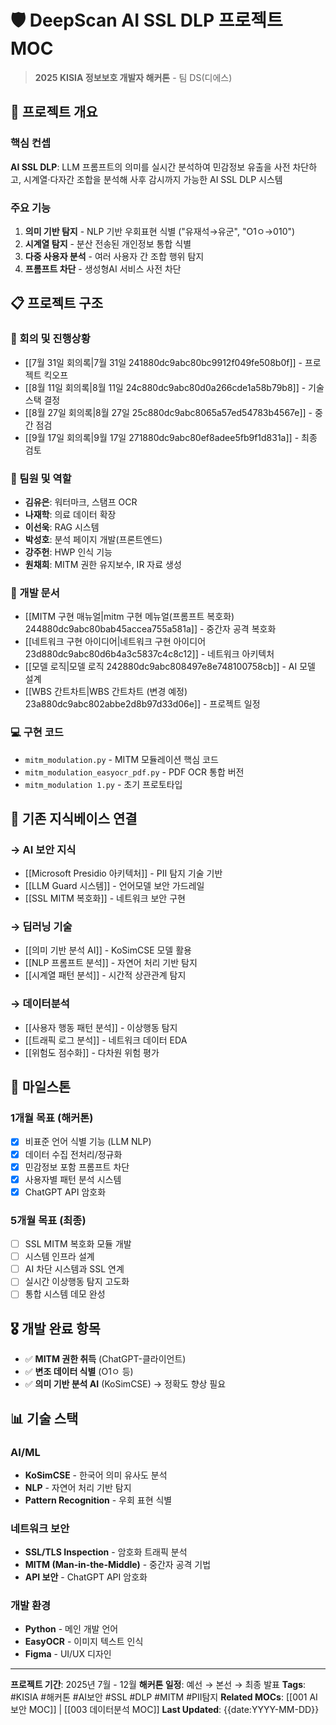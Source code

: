 # 🛡️ DeepScan AI SSL DLP 프로젝트 MOC

> **2025 KISIA 정보보호 개발자 해커톤** - 팀 DS(디에스)

## 🎯 프로젝트 개요

### 핵심 컨셉
**AI SSL DLP**: LLM 프롬프트의 의미를 실시간 분석하여 민감정보 유출을 사전 차단하고, 시계열·다자간 조합을 분석해 사후 감시까지 가능한 AI SSL DLP 시스템

### 주요 기능
1. **의미 기반 탐지** - NLP 기반 우회표현 식별 ("유재석→유군", "O1ㅇ→010")
2. **시계열 탐지** - 분산 전송된 개인정보 통합 식별
3. **다중 사용자 분석** - 여러 사용자 간 조합 행위 탐지
4. **프롬프트 차단** - 생성형AI 서비스 사전 차단

## 📋 프로젝트 구조

### 📅 회의 및 진행상황
- [[7월 31일 회의록|7월 31일 241880dc9abc80bc9912f049fe508b0f]] - 프로젝트 킥오프
- [[8월 11일 회의록|8월 11일 24c880dc9abc80d0a266cde1a58b79b8]] - 기술 스택 결정
- [[8월 27일 회의록|8월 27일 25c880dc9abc8065a57ed54783b4567e]] - 중간 점검
- [[9월 17일 회의록|9월 17일 271880dc9abc80ef8adee5fb9f1d831a]] - 최종 검토

### 👥 팀원 및 역할
- **김유은**: 워터마크, 스탬프 OCR
- **나재학**: 의료 데이터 확장
- **이선욱**: RAG 시스템
- **박성호**: 분석 페이지 개발(프론트엔드)
- **강주헌**: HWP 인식 기능
- **원채희**: MITM 권한 유지보수, IR 자료 생성

### 🔧 개발 문서
- [[MITM 구현 매뉴얼|mitm 구현 메뉴얼(프롬프트 복호화) 244880dc9abc80bab45accea755a581a]] - 중간자 공격 복호화
- [[네트워크 구현 아이디어|네트워크 구현 아이디어 23d880dc9abc80d6b4a3c5837c4c8c12]] - 네트워크 아키텍처
- [[모델 로직|모델 로직 242880dc9abc808497e8e748100758cb]] - AI 모델 설계
- [[WBS 간트차트|WBS 간트차트 (변경 예정) 23a880dc9abc802abbe2d8b97d33d06e]] - 프로젝트 일정

### 💻 구현 코드
- `mitm_modulation.py` - MITM 모듈레이션 핵심 코드
- `mitm_modulation_easyocr_pdf.py` - PDF OCR 통합 버전
- `mitm_modulation 1.py` - 초기 프로토타입

## 🔗 기존 지식베이스 연결

### → AI 보안 지식
- [[Microsoft Presidio 아키텍처]] - PII 탐지 기술 기반
- [[LLM Guard 시스템]] - 언어모델 보안 가드레일
- [[SSL MITM 복호화]] - 네트워크 보안 구현

### → 딥러닝 기술
- [[의미 기반 분석 AI]] - KoSimCSE 모델 활용
- [[NLP 프롬프트 분석]] - 자연어 처리 기반 탐지
- [[시계열 패턴 분석]] - 시간적 상관관계 탐지

### → 데이터분석
- [[사용자 행동 패턴 분석]] - 이상행동 탐지
- [[트래픽 로그 분석]] - 네트워크 데이터 EDA
- [[위험도 점수화]] - 다차원 위험 평가

## 🎯 마일스톤

### 1개월 목표 (해커톤)
- [x] 비표준 언어 식별 기능 (LLM NLP)
- [x] 데이터 수집 전처리/정규화
- [x] 민감정보 포함 프롬프트 차단
- [x] 사용자별 패턴 분석 시스템
- [x] ChatGPT API 암호화

### 5개월 목표 (최종)
- [ ] SSL MITM 복호화 모듈 개발
- [ ] 시스템 인프라 설계
- [ ] AI 차단 시스템과 SSL 연계
- [ ] 실시간 이상행동 탐지 고도화
- [ ] 통합 시스템 데모 완성

## 🎖️ 개발 완료 항목
- ✅ **MITM 권한 취득** (ChatGPT-클라이언트)
- ✅ **변조 데이터 식별** (O1ㅇ 등)
- ✅ **의미 기반 분석 AI** (KoSimCSE) → 정확도 향상 필요

## 📊 기술 스택

### AI/ML
- **KoSimCSE** - 한국어 의미 유사도 분석
- **NLP** - 자연어 처리 기반 탐지
- **Pattern Recognition** - 우회 표현 식별

### 네트워크 보안
- **SSL/TLS Inspection** - 암호화 트래픽 분석
- **MITM (Man-in-the-Middle)** - 중간자 공격 기법
- **API 보안** - ChatGPT API 암호화

### 개발 환경
- **Python** - 메인 개발 언어
- **EasyOCR** - 이미지 텍스트 인식
- **Figma** - UI/UX 디자인

---

**프로젝트 기간**: 2025년 7월 - 12월
**해커톤 일정**: 예선 → 본선 → 최종 발표
**Tags**: #KISIA #해커톤 #AI보안 #SSL #DLP #MITM #PII탐지
**Related MOCs**: [[001 AI 보안 MOC]] | [[003 데이터분석 MOC]]
**Last Updated**: {{date:YYYY-MM-DD}}